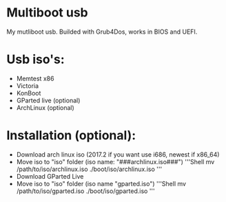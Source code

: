 # Multiboot usb #
My mutliboot usb. Builded with Grub4Dos, works in BIOS and UEFI.
# Usb iso's: #
* Memtest x86
* Victoria
* KonBoot
* GParted live (optional)
* ArchLinux (optional)
# Installation (optional): #
* Download arch linux iso (2017.2 if you want use i686, newest if x86_64)
* Move iso to "iso" folder (iso name: "###archlinux.iso###")
'''Shell
mv /path/to/iso/archlinux.iso ./boot/iso/archlinux.iso
'''
* Download GParted Live
* Move iso to "iso" folder (iso name "gparted.iso")
'''Shell
mv /path/to/iso/gparted.iso ./boot/iso/gparted.iso
'''

